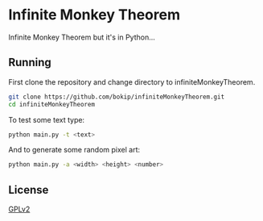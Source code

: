 # Infinite Monkey Theorem

Infinite Monkey Theorem but it's in Python...


## Running

First clone the repository and change directory to infiniteMonkeyTheorem.
```bash
git clone https://github.com/bokip/infiniteMonkeyTheorem.git
cd infiniteMonkeyTheorem
```

To test some text type:
```bash
python main.py -t <text>
```

And to generate some random pixel art:
```bash
python main.py -a <width> <height> <number>
```
## License

[GPLv2](https://choosealicense.com/licenses/gpl-2.0/)

